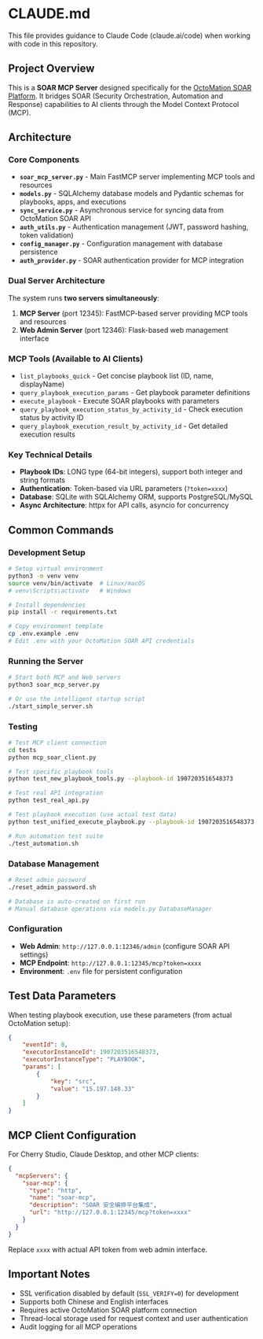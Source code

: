 # CLAUDE.md

This file provides guidance to Claude Code (claude.ai/code) when working with code in this repository.

## Project Overview

This is a **SOAR MCP Server** designed specifically for the [OctoMation SOAR Platform](https://github.com/flagify-com/OctoMation). It bridges SOAR (Security Orchestration, Automation and Response) capabilities to AI clients through the Model Context Protocol (MCP).

## Architecture

### Core Components

- **`soar_mcp_server.py`** - Main FastMCP server implementing MCP tools and resources
- **`models.py`** - SQLAlchemy database models and Pydantic schemas for playbooks, apps, and executions
- **`sync_service.py`** - Asynchronous service for syncing data from OctoMation SOAR API
- **`auth_utils.py`** - Authentication management (JWT, password hashing, token validation)
- **`config_manager.py`** - Configuration management with database persistence
- **`auth_provider.py`** - SOAR authentication provider for MCP integration

### Dual Server Architecture

The system runs **two servers simultaneously**:

1. **MCP Server** (port 12345): FastMCP-based server providing MCP tools and resources
2. **Web Admin Server** (port 12346): Flask-based web management interface

### MCP Tools (Available to AI Clients)

- `list_playbooks_quick` - Get concise playbook list (ID, name, displayName)
- `query_playbook_execution_params` - Get playbook parameter definitions
- `execute_playbook` - Execute SOAR playbooks with parameters
- `query_playbook_execution_status_by_activity_id` - Check execution status by activity ID
- `query_playbook_execution_result_by_activity_id` - Get detailed execution results

### Key Technical Details

- **Playbook IDs**: LONG type (64-bit integers), support both integer and string formats
- **Authentication**: Token-based via URL parameters (`?token=xxxx`)
- **Database**: SQLite with SQLAlchemy ORM, supports PostgreSQL/MySQL
- **Async Architecture**: httpx for API calls, asyncio for concurrency

## Common Commands

### Development Setup
```bash
# Setup virtual environment
python3 -m venv venv
source venv/bin/activate  # Linux/macOS
# venv\Scripts\activate   # Windows

# Install dependencies
pip install -r requirements.txt

# Copy environment template
cp .env.example .env
# Edit .env with your OctoMation SOAR API credentials
```

### Running the Server
```bash
# Start both MCP and Web servers
python3 soar_mcp_server.py

# Or use the intelligent startup script
./start_simple_server.sh
```

### Testing

```bash
# Test MCP client connection
cd tests
python mcp_soar_client.py

# Test specific playbook tools
python test_new_playbook_tools.py --playbook-id 1907203516548373

# Test real API integration
python test_real_api.py

# Test playbook execution (use actual test data)
python test_unified_execute_playbook.py --playbook-id 1907203516548373

# Run automation test suite
./test_automation.sh
```

### Database Management
```bash
# Reset admin password
./reset_admin_password.sh

# Database is auto-created on first run
# Manual database operations via models.py DatabaseManager
```

### Configuration
- **Web Admin**: `http://127.0.0.1:12346/admin` (configure SOAR API settings)
- **MCP Endpoint**: `http://127.0.0.1:12345/mcp?token=xxxx`
- **Environment**: `.env` file for persistent configuration

## Test Data Parameters

When testing playbook execution, use these parameters (from actual OctoMation setup):

```json
{
    "eventId": 0,
    "executorInstanceId": 1907203516548373,
    "executorInstanceType": "PLAYBOOK",
    "params": [
        {
            "key": "src",
            "value": "15.197.148.33"
        }
    ]
}
```

## MCP Client Configuration

For Cherry Studio, Claude Desktop, and other MCP clients:

```json
{
  "mcpServers": {
    "soar-mcp": {
      "type": "http",
      "name": "soar-mcp",
      "description": "SOAR 安全编排平台集成",
      "url": "http://127.0.0.1:12345/mcp?token=xxxx"
    }
  }
}
```

Replace `xxxx` with actual API token from web admin interface.

## Important Notes

- SSL verification disabled by default (`SSL_VERIFY=0`) for development
- Supports both Chinese and English interfaces
- Requires active OctoMation SOAR platform connection
- Thread-local storage used for request context and user authentication
- Audit logging for all MCP operations